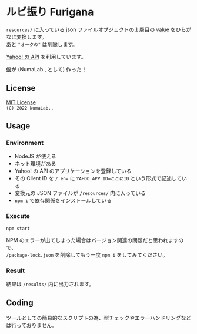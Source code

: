 # ルビ振り Furigana

`resources/` に入っている json ファイルオブジェクトの１層目の value をひらがなに変換します。  
あと `"オークの"` は削除します。  

[Yahoo! の API](https://developer.yahoo.co.jp/webapi/jlp/furigana/v2/furigana.html) を利用しています。  

[僕](@github/TwoSquirrels)が (NumaLab., として) 作った！  

## License

[MIT License](/LICENSE)  
`(C) 2022 NumaLab.,`  

## Usage

### Environment

- NodeJS が使える
- ネット環境がある
- Yahoo! の API のアプリケーションを登録している
- その Client ID を `/.env` に `YAHOO_APP_ID=ここにID` という形式で記述している
- 変換元の JSON ファイルが `/resources/` 内に入っている
- `npm i` で依存関係をインストールしている

### Execute

```shell
npm start
```

NPM のエラーが出てしまった場合はバージョン関連の問題だと思われますので、  
`/package-lock.json` を削除してもう一度 `npm i` をしてみてください。  

### Result

結果は `/results/` 内に出力されます。  

## Coding

ツールとしての簡易的なスクリプトの為、型チェックやエラーハンドリングなどは行っておりません。  
